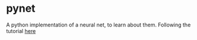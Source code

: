 # pynet
A python implementation of a neural net, to learn about them. Following the tutorial [here](http://karpathy.github.io/neuralnets/)
